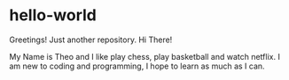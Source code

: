 # hello-world
Greetings! Just another repository. 
Hi There! 

My Name is Theo and I like play chess, play basketball and watch netflix. 
I am new to coding and programming, I hope to learn as much as I can. 
